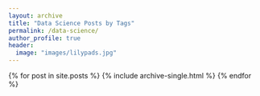 ```yaml
---
layout: archive
title: "Data Science Posts by Tags"
permalink: /data-science/
author_profile: true
header:
  image: "images/lilypads.jpg"
---
```


{% for post in site.posts %}
  {% include archive-single.html %}
{% endfor %}
